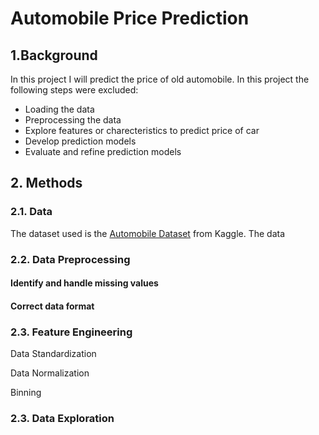 # Automobile Price Prediction #

## 1.Background ##

In this project I will predict the price of old automobile. In this project the following steps were excluded:

* Loading the data
* Preprocessing the data
* Explore features or charecteristics to predict price of car
* Develop prediction models
* Evaluate and refine prediction models

## 2. Methods

### 2.1. Data
The dataset used is the [Automobile Dataset](https://www.kaggle.com/datasets/premptk/automobile-data-changed) from Kaggle. The data

### 2.2. Data Preprocessing 

#### Identify and handle missing values ####

#### Correct data format ####

### 2.3. Feature Engineering ###

Data Standardization


Data Normalization


Binning

### 2.3. Data Exploration ###



